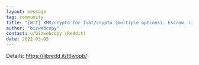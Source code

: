 ```yaml
---
layout: message
tag: community
title: "[WTT] XMR/crypto for fiat/crypto (multiple options). Escrow. Limits: $100-$2K."
author: "bizwebcopy"	
contact: u/bizwebcopy (Reddit)
date: 2022-03-05
---
```


Details: https://libredd.it/t6wopb/
